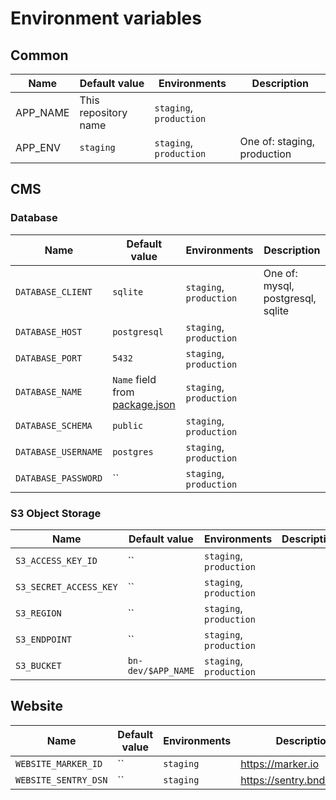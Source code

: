 # Environment variables

## Common

| Name     | Default value        | Environments            | Description                 | 
|----------|----------------------|-------------------------|-----------------------------|
| APP_NAME | This repository name | `staging`, `production` |                             |
| APP_ENV  | `staging`            | `staging`, `production` | One of: staging, production |

## CMS

### Database

| Name                | Default value                                       | Environments            | Description                       | 
|---------------------|-----------------------------------------------------|-------------------------|-----------------------------------|
| `DATABASE_CLIENT`   | `sqlite`                                            | `staging`, `production` | One of: mysql, postgresql, sqlite |
| `DATABASE_HOST`     | `postgresql`                                        | `staging`, `production` |                                   |
| `DATABASE_PORT`     | `5432`                                              | `staging`, `production` |                                   |
| `DATABASE_NAME`     | `Name` field from [package.json](./../package.json) | `staging`, `production` |                                   |
| `DATABASE_SCHEMA`   | `public`                                            | `staging`, `production` |                                   |
| `DATABASE_USERNAME` | `postgres`                                          | `staging`, `production` |                                   |
| `DATABASE_PASSWORD` | ``                                                  | `staging`, `production` |                                   |

### S3 Object Storage

| Name                   | Default value      | Environments            | Description | 
|------------------------|--------------------|-------------------------|-------------|
| `S3_ACCESS_KEY_ID`     | ``                 | `staging`, `production` |             |
| `S3_SECRET_ACCESS_KEY` | ``                 | `staging`, `production` |             |
| `S3_REGION`            | ``                 | `staging`, `production` |             |
| `S3_ENDPOINT`          | ``                 | `staging`, `production` |             |
| `S3_BUCKET`            | `bn-dev/$APP_NAME` | `staging`, `production` |             |

## Website

| Name                 | Default value | Environments | Description                  | 
|----------------------|---------------|--------------|------------------------------|
| `WEBSITE_MARKER_ID`  | ``            | `staging`    | https://marker.io            |
| `WEBSITE_SENTRY_DSN` | ``            | `staging`    | https://sentry.bndigital.dev |

